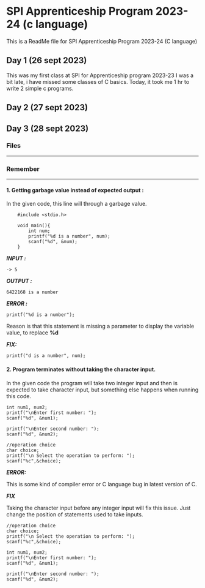 
# SPI Apprenticeship Program 2023-24 (c language)
This is a ReadMe file for SPI Apprenticeship Program 2023-24 (C language)

## Day 1 (26 sept 2023)
This was my first class at SPI for Apprenticeship program 2023-23
I was a bit late, i have missed some classes of C basics.
Today, it took me 1 hr to write 2 simple c programs.

## Day 2 (27 sept 2023)

## Day 3 (28 sept 2023)

### Files
***



### Remember
***

#### 1. Getting garbage value instead of expected output :
 In the given code, this line will through a garbage value.

        #include <stdio.h>

        void main(){
            int num;
            printf("%d is a number", num);
            scanf("%d", &num);
        }
***INPUT :***

    -> 5
  
***OUTPUT :***

    6422168 is a number

***ERROR :***

    printf("%d is a number");
Reason is that this statement is missing a parameter to display the variable value, to replace **%d**

***FIX:***
    
    printf("d is a number", num);

#### 2. Program terminates without taking the character input.

In the given code the program will take two integer input and then is expected to take character input, but something else happens when running this code.

    int num1, num2;
    printf("\nEnter first number: ");
    scanf("%d", &num1);

    printf("\nEnter second number: ");
    scanf("%d", &num2);

    //operation choice
    char choice;
    printf("\n Select the operation to perform: ");
    scanf("%c",&choice);

***ERROR:*** 

This is some kind of compiler error or C language bug in latest version of C.

***FIX***

Taking the character input before any integer input will fix this issue. Just change the position of statements used to take inputs.

    //operation choice
    char choice;
    printf("\n Select the operation to perform: ");
    scanf("%c",&choice);

    int num1, num2;
    printf("\nEnter first number: ");
    scanf("%d", &num1);

    printf("\nEnter second number: ");
    scanf("%d", &num2);


    








